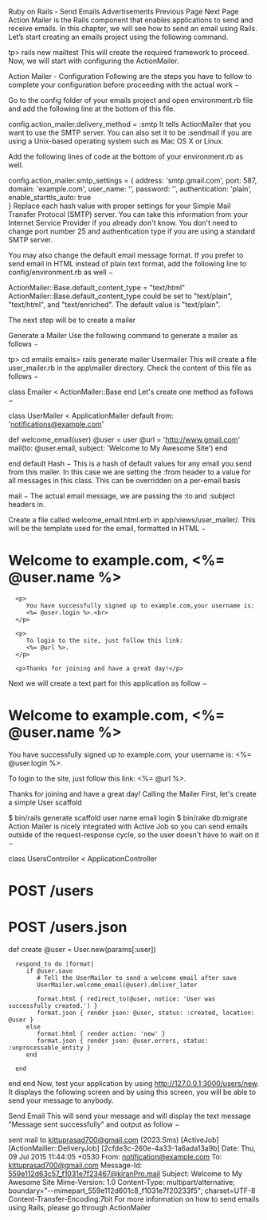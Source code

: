 
Ruby on Rails - Send Emails
Advertisements
 Previous Page Next Page  
Action Mailer is the Rails component that enables applications to send and receive emails. In this chapter, we will see how to send an email using Rails. Let’s start creating an emails project using the following command.

tp> rails new mailtest
This will create the required framework to proceed. Now, we will start with configuring the ActionMailer.

Action Mailer - Configuration
Following are the steps you have to follow to complete your configuration before proceeding with the actual work −

Go to the config folder of your emails project and open environment.rb file and add the following line at the bottom of this file.

config.action_mailer.delivery_method = :smtp
It tells ActionMailer that you want to use the SMTP server. You can also set it to be :sendmail if you are using a Unix-based operating system such as Mac OS X or Linux.

Add the following lines of code at the bottom of your environment.rb as well.

config.action_mailer.smtp_settings = {
   address:              'smtp.gmail.com',
   port:                 587,
   domain:               'example.com',
   user_name:            '<username>',
   password:             '<password>',
   authentication:       'plain',
   enable_starttls_auto: true  
}
Replace each hash value with proper settings for your Simple Mail Transfer Protocol (SMTP) server. You can take this information from your Internet Service Provider if you already don't know. You don't need to change port number 25 and authentication type if you are using a standard SMTP server.

You may also change the default email message format. If you prefer to send email in HTML instead of plain text format, add the following line to config/environment.rb as well −

ActionMailer::Base.default_content_type = "text/html"
ActionMailer::Base.default_content_type could be set to "text/plain", "text/html", and "text/enriched". The default value is "text/plain".

The next step will be to create a mailer

Generate a Mailer
Use the following command to generate a mailer as follows −

tp> cd emails
emails> rails generate mailer Usermailer
This will create a file user_mailer.rb in the app\mailer directory. Check the content of this file as follows −

class Emailer < ActionMailer::Base
end
Let's create one method as follows −

class UserMailer < ApplicationMailer
   default from: 'notifications@example.com'
   
   def welcome_email(user)
      @user = user
      @url  = 'http://www.gmail.com'
      mail(to: @user.email, subject: 'Welcome to My Awesome Site')
   end
   
end
default Hash − This is a hash of default values for any email you send from this mailer. In this case we are setting the :from header to a value for all messages in this class. This can be overridden on a per-email basis

mail − The actual email message, we are passing the :to and :subject headers in.

Create a file called welcome_email.html.erb in app/views/user_mailer/. This will be the template used for the email, formatted in HTML −

<html>
   
   <head>
      <meta content = 'text/html; charset = UTF-8' http-equiv = 'Content-Type' />
   </head>
   
   <body>
      <h1>Welcome to example.com, <%= @user.name %></h1>
      
      <p>
         You have successfully signed up to example.com,your username is: 
         <%= @user.login %>.<br>
      </p>
      
      <p>
         To login to the site, just follow this link: 
         <%= @url %>.
      </p>
      
      <p>Thanks for joining and have a great day!</p>
      
   </body>
</html>
Next we will create a text part for this application as follow −

Welcome to example.com, <%= @user.name %>
===============================================
 
You have successfully signed up to example.com,
your username is: <%= @user.login %>.
 
To login to the site, just follow this link: <%= @url %>.
 
Thanks for joining and have a great day!
Calling the Mailer
First, let's create a simple User scaffold

$ bin/rails generate scaffold user name email login
$ bin/rake db:migrate
Action Mailer is nicely integrated with Active Job so you can send emails outside of the request-response cycle, so the user doesn't have to wait on it −

class UsersController < ApplicationController
   # POST /users
   # POST /users.json
   def create
   @user = User.new(params[:user])
   
      respond_to do |format|
         if @user.save
            # Tell the UserMailer to send a welcome email after save
            UserMailer.welcome_email(@user).deliver_later
            
            format.html { redirect_to(@user, notice: 'User was successfully created.') }
            format.json { render json: @user, status: :created, location: @user }
         else
            format.html { render action: 'new' }
            format.json { render json: @user.errors, status: :unprocessable_entity }
         end
         
      end
      
   end
end
Now, test your application by using http://127.0.0.1:3000/users/new. It displays the following screen and by using this screen, you will be able to send your message to anybody.

Send Email
This will send your message and will display the text message "Message sent successfully" and output as follow −

sent mail to kittuprasad700@gmail.com (2023.Sms)
[ActiveJob] [ActionMailler::DeliveryJob] [2cfde3c-260e-4a33-1a6ada13a9b] Date: Thu, 09 Jul 2015 11:44:05 +0530
From: notification@example.com
To: kittuprasad700@gmail.com
Message-Id: <559e112d63c57_f1031e7f23467@kiranPro.mail>
Subject: Welcome to My Awesome Site
Mime-Version: 1.0
Content-Type: multipart/alternative;
boundary="--mimepart_559e112d601c8_f1031e7f20233f5";
charset=UTF-8
Content-Transfer-Encoding:7bit
For more information on how to send emails using Rails, please go through ActionMailer
